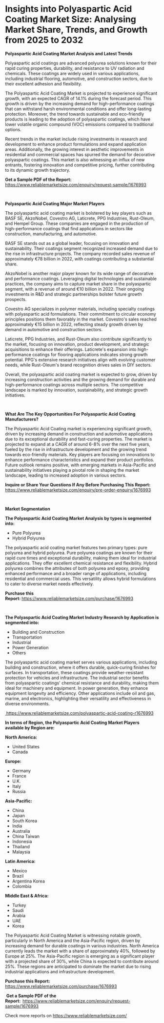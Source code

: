 <p><h1>Insights into Polyaspartic Acid Coating Market Size: Analysing Market Share, Trends, and Growth from 2025 to 2032</h1></p><p><strong>Polyaspartic Acid Coating Market Analysis and Latest Trends</strong></p>
<p><p>Polyaspartic acid coatings are advanced polyurea solutions known for their rapid curing properties, durability, and resistance to UV radiation and chemicals. These coatings are widely used in various applications, including industrial flooring, automotive, and construction sectors, due to their excellent adhesion and flexibility.</p><p>The Polyaspartic Acid Coating Market is projected to experience significant growth, with an expected CAGR of 14.1% during the forecast period. This growth is driven by the increasing demand for high-performance coatings that can withstand harsh environmental conditions and offer long-lasting protection. Moreover, the trend towards sustainable and eco-friendly products is leading to the adoption of polyaspartic coatings, which have lower volatile organic compound (VOC) emissions compared to traditional options.</p><p>Recent trends in the market include rising investments in research and development to enhance product formulations and expand application areas. Additionally, the growing interest in aesthetic improvements in residential and commercial spaces has spurred the demand for decorative polyaspartic coatings. This market is also witnessing an influx of new entrants, fostering innovation and competitive pricing, further contributing to its dynamic growth trajectory.</p></p>
<p><strong>Get a Sample PDF of the Report:&nbsp;</strong> <a href="https://www.reliablemarketsize.com/enquiry/request-sample/1676993?utm_campaign=3178&utm_medium=2&utm_source=Github&utm_content=ia&utm_term=24032025&utm_id=polyaspartic-acid-coating">https://www.reliablemarketsize.com/enquiry/request-sample/1676993</a></p>
<p>&nbsp;</p>
<p><strong>Polyaspartic Acid Coating Major Market Players</strong></p>
<p><p>The polyaspartic acid coating market is bolstered by key players such as BASF SE, AkzoNobel, Covestro AG, Laticrete, PPG Industries, Rust-Oleum, and Hempel Group. These companies are engaged in the production of high-performance coatings that find applications in sectors like construction, manufacturing, and automotive.</p><p>BASF SE stands out as a global leader, focusing on innovation and sustainability. Their coatings segment recognized increased demand due to the rise in infrastructure projects. The company recorded sales revenue of approximately €78 billion in 2022, with coatings contributing a substantial share.</p><p>AkzoNobel is another major player known for its wide range of decorative and performance coatings. Leveraging digital technologies and sustainable practices, the company aims to capture market share in the polyaspartic segment, with a revenue of around €10 billion in 2022. Their ongoing investments in R&D and strategic partnerships bolster future growth prospects.</p><p>Covestro AG specializes in polymer materials, including specialty coatings with polyaspartic acid formulations. Their commitment to circular economy principles positions them favorably in the market. Covestro's sales reached approximately €15 billion in 2022, reflecting steady growth driven by demand in automotive and construction sectors.</p><p>Laticrete, PPG Industries, and Rust-Oleum also contribute significantly to the market, focusing on innovation, product development, and strategic acquisitions to enhance their offerings. Laticrete's expansion into high-performance coatings for flooring applications indicates strong growth potential. PPG's extensive research initiatives align with evolving customer needs, while Rust-Oleum's brand recognition drives sales in DIY sectors.</p><p>Overall, the polyaspartic acid coating market is expected to grow, driven by increasing construction activities and the growing demand for durable and high-performance coatings across multiple sectors. The competitive landscape is marked by innovation, sustainability, and strategic growth initiatives.</p></p>
<p>&nbsp;</p>
<p><strong>What Are The Key Opportunities For Polyaspartic Acid Coating Manufacturers?</strong></p>
<p><p>The Polyaspartic Acid Coating market is experiencing significant growth, driven by increasing demand in construction and automotive applications due to its exceptional durability and fast-curing properties. The market is projected to expand at a CAGR of around 6-8% over the next five years, fueled by the rise in infrastructure development and the growing trend towards eco-friendly materials. Key players are focusing on innovations to enhance performance characteristics and expand their product portfolios. Future outlook remains positive, with emerging markets in Asia-Pacific and sustainability initiatives playing a pivotal role in shaping the market landscape, leading to increased adoption in various sectors.</p></p>
<p><strong>Inquire or Share Your Questions If Any Before Purchasing This Report:</strong> <a href="https://www.reliablemarketsize.com/enquiry/pre-order-enquiry/1676993?utm_campaign=3178&utm_medium=2&utm_source=Github&utm_content=ia&utm_term=24032025&utm_id=polyaspartic-acid-coating">https://www.reliablemarketsize.com/enquiry/pre-order-enquiry/1676993</a></p>
<p>&nbsp;</p>
<p><strong>Market Segmentation</strong></p>
<p><strong>The Polyaspartic Acid Coating Market Analysis by types is segmented into:</strong></p>
<p><ul><li>Pure Polyurea</li><li>Hybrid Polyurea</li></ul></p>
<p><p>The polyaspartic acid coating market features two primary types: pure polyurea and hybrid polyurea. Pure polyurea coatings are known for their rapid cure times and exceptional durability, making them ideal for industrial applications. They offer excellent chemical resistance and flexibility. Hybrid polyurea combines the attributes of both polyurea and epoxy, providing enhanced performance and a broader range of applications, including residential and commercial uses. This versatility allows hybrid formulations to cater to diverse market needs effectively.</p></p>
<p><strong>Purchase this Report:&nbsp;</strong><a href="https://www.reliablemarketsize.com/purchase/1676993?utm_campaign=3178&utm_medium=2&utm_source=Github&utm_content=ia&utm_term=24032025&utm_id=polyaspartic-acid-coating">https://www.reliablemarketsize.com/purchase/1676993</a></p>
<p>&nbsp;</p>
<p><strong>The Polyaspartic Acid Coating Market Industry Research by Application is segmented into:</strong></p>
<p><ul><li>Building and Construction</li><li>Transportation</li><li>Industrial</li><li>Power Generation</li><li>Others</li></ul></p>
<p><p>The polyaspartic acid coating market serves various applications, including building and construction, where it offers durable, quick-curing finishes for surfaces. In transportation, these coatings provide weather-resistant protection for vehicles and infrastructure. The industrial sector benefits from polyaspartic coatings' chemical resistance and durability, making them ideal for machinery and equipment. In power generation, they enhance equipment longevity and efficiency. Other applications include oil and gas, marine, and electronics, highlighting their versatility and effectiveness in diverse environments.</p></p>
<p><a href="https://www.reliablemarketsize.com/polyaspartic-acid-coating-r1676993?utm_campaign=3178&utm_medium=2&utm_source=Github&utm_content=ia&utm_term=24032025&utm_id=polyaspartic-acid-coating">&nbsp;https://www.reliablemarketsize.com/polyaspartic-acid-coating-r1676993</a></p>
<p><strong>In terms of Region, the Polyaspartic Acid Coating Market Players available by Region are:</strong></p>
<p>
    <p> <strong> North America: </strong>
        <ul>
            <li>United States</li>
            <li>Canada</li>
        </ul>
        </p> 
    <p> <strong> Europe: </strong>
        <ul>
            <li>Germany</li>
            <li>France</li>
            <li>U.K.</li>
            <li>Italy</li>
            <li>Russia</li>
        </ul>
        </p> 
    <p> <strong> Asia-Pacific: </strong>
        <ul>
            <li>China</li>
            <li>Japan</li>
            <li>South Korea</li>
            <li>India</li>
            <li>Australia</li>
            <li>China Taiwan</li>
            <li>Indonesia</li>
            <li>Thailand</li>
            <li>Malaysia</li>
        </ul>
        </p> 
    <p> <strong> Latin America: </strong>
        <ul>
            <li>Mexico</li>
            <li>Brazil</li>
            <li>Argentina Korea</li>
            <li>Colombia</li>
        </ul>
        </p> 
    <p> <strong> Middle East & Africa: </strong>
        <ul>
            <li>Turkey</li>
            <li>Saudi</li>
            <li>Arabia</li>
            <li>UAE</li>
            <li>Korea</li>
        </ul>
    </p>
    </p>
<p><p>The Polyaspartic Acid Coating Market is witnessing notable growth, particularly in North America and the Asia-Pacific region, driven by increasing demand for durable coatings in various industries. North America currently leads the market with a share of approximately 40%, followed by Europe at 25%. The Asia-Pacific region is emerging as a significant player with a projected share of 30%, while China is expected to contribute around 25%. These regions are anticipated to dominate the market due to rising industrial applications and infrastructure development.</p></p>
<p><strong>Purchase this Report: </strong><a href="https://www.reliablemarketsize.com/purchase/1676993?utm_campaign=3178&utm_medium=2&utm_source=Github&utm_content=ia&utm_term=24032025&utm_id=polyaspartic-acid-coating">https://www.reliablemarketsize.com/purchase/1676993</a></p>
<p>&nbsp;<strong>Get a Sample PDF of the Report:&nbsp;&nbsp;</strong><a href="https://www.reliablemarketsize.com/enquiry/request-sample/1676993?utm_campaign=3178&utm_medium=2&utm_source=Github&utm_content=ia&utm_term=24032025&utm_id=polyaspartic-acid-coating">https://www.reliablemarketsize.com/enquiry/request-sample/1676993</a></p>
<p><strong></strong></p>
<p>Check more reports on <a href="https://www.reliablemarketsize.com/?utm_campaign=3178&utm_medium=2&utm_source=Github&utm_content=ia&utm_term=24032025&utm_id=polyaspartic-acid-coating">https://www.reliablemarketsize.com/</a></p>